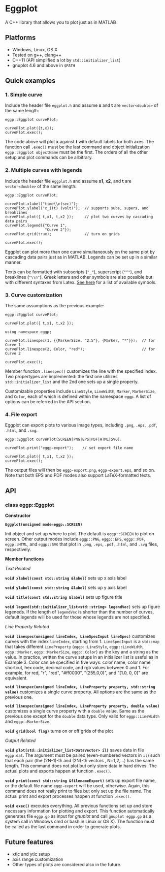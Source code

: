 Eggplot
=======

A C++ library that allows you to plot just as in MATLAB 


Platforms
---------

+ Windows, Linux, OS X
+ Tested on g++, clang++ 
+ C++11 (API simplified a lot by `std::initializer_list`)
+ gnuplot 4.6 and above in `$PATH`


Quick examples
--------------

### 1. Simple curve

Include the header file `eggplot.h` and assume __x__ and __t__ are `vector<double>` of the same length:

```
eggp::Eggplot curvePlot; 

curvePlot.plot({t,x});
curvePlot.exec();
```

The code above will plot __x__ against __t__ with default labels for both axes.
The function call `.exec()` must be the last command and object initialization `eggp::Eggplot objectName` must be the first. 
The orders of all the other setup and plot commands can be arbitrary.

### 2. Multiple curves with legends

Include the header file `eggplot.h` and assume __x1__, __x2__, and __t__ are `vector<double>` of the same length:

```
eggp::Eggplot curvePlot; 

curvePlot.xlabel("time\\n(sec)");       
curvePlot.ylabel("x_i(t) (volt)");  // supports subs, supers, and breaklines
curvePlot.plot({ t,x1, t,x2 });     // plot two curves by cascading data pairs
curvePlot.legend({"Curve 1", 
                  "Curve 2"});
curvePlot.grid(true);               // turn on grids

curvePlot.exec();
```

Eggplot can plot more than one curve simultaneously on the same plot by cascading data pairs just as in MATLAB. 
Legends can be set up in a similar manner.

Texts can be formatted with subscripts (`"_"`), superscript (`"^"`), and breaklines (`"\\n"`).
Greek letters and other symbols are also possible but with different syntaxes from Latex. 
[See here](http://mathewpeet.org/lists/symbols/) for a list of available symbols.

### 3. Curve customization

The same assumptions as the previous example:

```
eggp::Eggplot curvePlot; 

curvePlot.plot({ t,x1, t,x2 });

using namespace eggp;

curvePlot.linespec(1, {{MarkerSize, "2.5"}, {Marker, "*"}});  // for Curve 1
curvePlot.linespce(2, Color, "red");                          // for Curve 2

curvePlot.exec();
```

Member function `.linespec()` customizes the line with the specified index. 
Two propertypes are implemented: the first one utilizes `std::initializer_list` and the 2nd one sets up a single property.

Customizable properties  include `LineStyle`, `LineWidth`, `Marker`, `MarkerSize`, and `Color`, each of which is defined within the namespace `eggp`.
A list of options can be referred in the API section.


### 4. File export

Eggplot can export plots to various image types, including `.png`, `.eps`, `.pdf`, `.html`, and `.svg`.

```
eggp::Eggplot curvePlot(SCREEN|PNG|EPS|PDF|HTML|SVG);

curvePlot.print("eggp-export");    // set export file name

curvePlot.plot({ t,x1, t,x2 });
curvePlot.exec();
```

The output files will then be `eggp-export.png`, `eggp-export.eps`, and so on. 
Note that both EPS and PDF modes also support LaTeX-formatted texts.


API
---

### class eggp::Eggplot

**Constructor**

**```Eggplot(unsigned mode=eggp::SCREEN)```**

Init object and set up where to plot. 
The default is `eggp::SCREEN` to plot on screen. 
Other output modes include `eggp::PNG`, `eggp::EPS`, `eggp::PDF`, `eggp::HTML`, and `eggp::SVG` that plot in `.png`, `.eps`, `.pdf`, `.html`, and `.svg` files, respectively.

**Member functions**

*Text Related*

**```void xlabel(const std::string &label)```** sets up x axis label

**```void ylabel(const std::string &label)```** sets up y axis label

**```void title(const std::string &label)```** sets up figure title

**```void legend(std::initializer_list<std::string> legendVec)```** sets up figure legeneds. If the length of `legendVec` is shorter than the number of curves, default legends will be used for those whose legends are not specified.

*Line Property Related*

**```void linespec(unsigned lineIndex, LineSpecInput lineSpec)```** customizes curves with the index `lineIndex`, starting from 1. `LineSpecInput` is a `std::map` that takes different `LineProperty` (`eggp::LineStyle`, `eggp::LineWidth`, `eggp::Marker`, `eggp::MarkerSize`, `eggp::Color`) as the key and a string as the value. In practice, written the curve setups in an initializer list is useful as in Example 3. Color can be specified in five ways: color name, color name shortcut, hex code, decimal code, and rgb values between 0 and 1. For example, for red, "r", "red", "#ff0000", "(255,0,0)", and "[1.0, 0, 0]" are equivalent.

**```void linespec(unsigned lineIndex, LineProperty property, std::string value)```** customizes a single curve property. All options are the same as the previous one.

**```void linespec(unsigned lineIndex, LineProperty property, double value)```** customizes a single curve property with a `double` value. Same as the previous one except for the `double` data type. Only valid for `eggp::LineWidth` and `eggp::MarkerSize`.

**```void grid(bool flag)```** turns on or off grids of the plot

*Output Related*

**```void plot(std::initializer_list<DataVector> il)```** saves data in file `eggp.dat`. The argument must be paired (even-numbered vectors in `il`) such that each pair (the (2N-1)-th and (2N)-th vectors , N=1,2,...) has the same length. This command does not plot but only store data in hard drives. The actual plots and exports happen at function `.exec()`.

**```void print(const std::string &filenameExport)```** sets up export file name, or the default file name `eggp-export` will be used, otherwise. Again, this command does not really print to files but only set up the file name. The actual print and export processes happen at function `.exec()`.
 
**```void exec()```** executes everything. All previous functions set up and store necessary information for plotting and export. This function automatically generates file `eggp.gp` as input for _gnuplot_ and call `gnuplot eggp.gp` as a system call in Windows cmd or bash in Linux or OS X). The function must be called as the last command in order to generate plots.


Future features
---------------

+ xtic and ytic setup
+ axis range customization
+ Other types of plots are considered also in the future.





